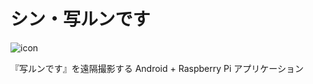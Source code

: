# シン・写ルンです
  
![icon](https://github.com/shiiiijp/SHIN_Utsurundesu/assets/82639092/b73abae9-584d-4dfd-bd35-c1f4537643b5)
  
『写ルンです』を遠隔撮影する Android + Raspberry Pi アプリケーション
